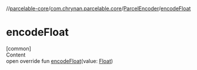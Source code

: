 //[parcelable-core](../../index.md)/[com.chrynan.parcelable.core](../index.md)/[ParcelEncoder](index.md)/[encodeFloat](encode-float.md)



# encodeFloat  
[common]  
Content  
open override fun [encodeFloat](encode-float.md)(value: [Float](https://kotlinlang.org/api/latest/jvm/stdlib/kotlin/-float/index.html))  



